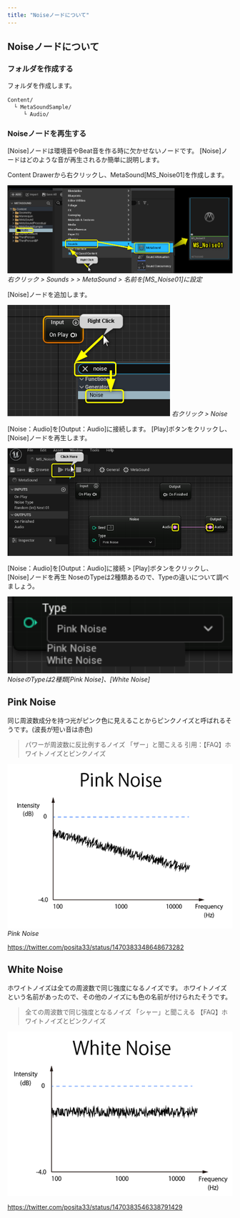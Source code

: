 ```yaml
---
title: "Noiseノードについて"
---
```


## Noiseノードについて

### フォルダを作成する

フォルダを作成します。

```
Content/
  └ MetaSoundSample/
     └ Audio/
```

### Noiseノードを再生する

[Noise]ノードは環境音やBeat音を作る時に欠かせないノードです。
[Noise]ノードはどのような音が再生されるか簡単に説明します。

Content Drawerから右クリックし、MetaSound[MS_Noise01]を作成します。

![](/images/books/ue5_starter_cpp_and_bp_001/chapter03_noise/2022-02-20-11-29-37.png)
*右クリック > Sounds > > MetaSound > 名前を[MS_Noise01]に設定*

[Noise]ノードを追加します。

![](/images/books/ue5_starter_cpp_and_bp_001/chapter03_noise/2022-02-20-11-30-34.png)
*右クリック > Noise*

[Noise：Audio]を[Output：Audio]に接続します。
[Play]ボタンをクリックし、[Noise]ノードを再生します。

![](/images/books/ue5_starter_cpp_and_bp_001/chapter03_noise/2022-02-20-11-31-02.png)

[Noise：Audio]を[Output：Audio]に接続 > [Play]ボタンをクリックし、[Noise]ノードを再生
NoseのTypeは2種類あるので、Typeの違いについて調べましょう。

![](/images/books/ue5_starter_cpp_and_bp_001/chapter03_noise/2022-02-20-11-31-22.png)
*NoiseのTypeは2種類[Pink Noise]、[White Noise]*

## Pink Noise

同じ周波数成分を持つ光がピンク色に見えることからピンクノイズと呼ばれるそうです。(波長が短い音は赤色)

> パワーが周波数に反比例するノイズ
> 「ザー」と聞こえる
> 引用：【FAQ】ホワイトノイズとピンクノイズ

![](/images/books/ue5_starter_cpp_and_bp_001/chapter03_noise/2022-02-20-11-32-16.png)
*Pink Noise*

https://twitter.com/posita33/status/1470383348648673282

## White Noise

ホワイトノイズは全ての周波数で同じ強度になるノイズです。
ホワイトノイズという名前があったので、その他のノイズにも色の名前が付けられたそうです。

> 全ての周波数で同じ強度となるノイズ
>「シャー」と聞こえる
>【FAQ】ホワイトノイズとピンクノイズ

![](/images/books/ue5_starter_cpp_and_bp_001/chapter03_noise/2022-02-20-11-33-11.png)

https://twitter.com/posita33/status/1470383546338791429
